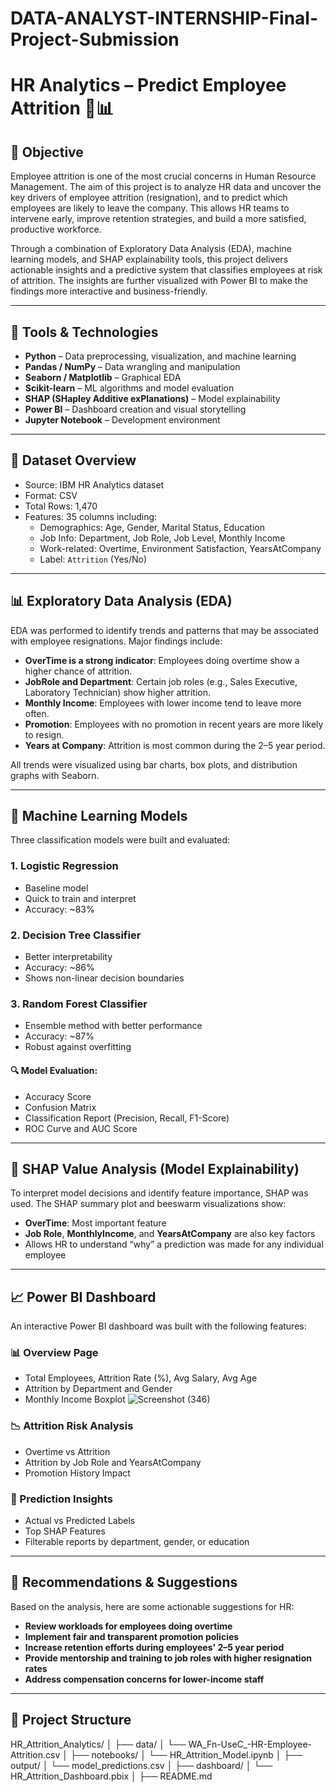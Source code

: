 # DATA-ANALYST-INTERNSHIP-Final-Project-Submission
# HR Analytics – Predict Employee Attrition 💼📊

## 📌 Objective

Employee attrition is one of the most crucial concerns in Human Resource Management. The aim of this project is to analyze HR data and uncover the key drivers of employee attrition (resignation), and to predict which employees are likely to leave the company. This allows HR teams to intervene early, improve retention strategies, and build a more satisfied, productive workforce.

Through a combination of Exploratory Data Analysis (EDA), machine learning models, and SHAP explainability tools, this project delivers actionable insights and a predictive system that classifies employees at risk of attrition. The insights are further visualized with Power BI to make the findings more interactive and business-friendly.

---

## 🧰 Tools & Technologies

- **Python** – Data preprocessing, visualization, and machine learning
- **Pandas / NumPy** – Data wrangling and manipulation
- **Seaborn / Matplotlib** – Graphical EDA
- **Scikit-learn** – ML algorithms and model evaluation
- **SHAP (SHapley Additive exPlanations)** – Model explainability
- **Power BI** – Dashboard creation and visual storytelling
- **Jupyter Notebook** – Development environment

---

## 📁 Dataset Overview

- Source: IBM HR Analytics dataset
- Format: CSV
- Total Rows: 1,470
- Features: 35 columns including:
  - Demographics: Age, Gender, Marital Status, Education
  - Job Info: Department, Job Role, Job Level, Monthly Income
  - Work-related: Overtime, Environment Satisfaction, YearsAtCompany
  - Label: `Attrition` (Yes/No)

---

## 📊 Exploratory Data Analysis (EDA)

EDA was performed to identify trends and patterns that may be associated with employee resignations. Major findings include:

- **OverTime is a strong indicator**: Employees doing overtime show a higher chance of attrition.
- **JobRole and Department**: Certain job roles (e.g., Sales Executive, Laboratory Technician) show higher attrition.
- **Monthly Income**: Employees with lower income tend to leave more often.
- **Promotion**: Employees with no promotion in recent years are more likely to resign.
- **Years at Company**: Attrition is most common during the 2–5 year period.

All trends were visualized using bar charts, box plots, and distribution graphs with Seaborn.

---

## 🤖 Machine Learning Models

Three classification models were built and evaluated:

### 1. Logistic Regression
- Baseline model
- Quick to train and interpret
- Accuracy: ~83%

### 2. Decision Tree Classifier
- Better interpretability
- Accuracy: ~86%
- Shows non-linear decision boundaries

### 3. Random Forest Classifier
- Ensemble method with better performance
- Accuracy: ~87%
- Robust against overfitting

#### 🔍 Model Evaluation:
- Accuracy Score
- Confusion Matrix
- Classification Report (Precision, Recall, F1-Score)
- ROC Curve and AUC Score

---

## 🧠 SHAP Value Analysis (Model Explainability)

To interpret model decisions and identify feature importance, SHAP was used. The SHAP summary plot and beeswarm visualizations show:

- **OverTime**: Most important feature
- **Job Role**, **MonthlyIncome**, and **YearsAtCompany** are also key factors
- Allows HR to understand “why” a prediction was made for any individual employee

---

## 📈 Power BI Dashboard

An interactive Power BI dashboard was built with the following features:

### 📊 Overview Page
- Total Employees, Attrition Rate (%), Avg Salary, Avg Age
- Attrition by Department and Gender
- Monthly Income Boxplot
![Screenshot (346)](https://github.com/user-attachments/assets/a93679d8-4b67-413d-a167-16f076d5d3bf)




### 📉 Attrition Risk Analysis
- Overtime vs Attrition
- Attrition by Job Role and YearsAtCompany
- Promotion History Impact

### 🔮 Prediction Insights
- Actual vs Predicted Labels
- Top SHAP Features
- Filterable reports by department, gender, or education

---

## 📝 Recommendations & Suggestions

Based on the analysis, here are some actionable suggestions for HR:

- **Review workloads for employees doing overtime**
- **Implement fair and transparent promotion policies**
- **Increase retention efforts during employees' 2–5 year period**
- **Provide mentorship and training to job roles with higher resignation rates**
- **Address compensation concerns for lower-income staff**

---

## 📂 Project Structure

HR_Attrition_Analytics/
│
├── data/
│ └── WA_Fn-UseC_-HR-Employee-Attrition.csv
│
├── notebooks/
│ └── HR_Attrition_Model.ipynb
│
├── output/
│ └── model_predictions.csv
│
├── dashboard/
│ └── HR_Attrition_Dashboard.pbix
│
├── README.md

